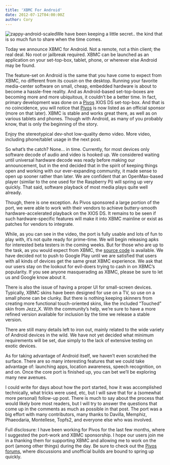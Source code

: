 ```yaml
---
title: 'XBMC For Android'
date: 2012-07-12T04:00:00Z
author: Cory
---
```

![](/sites/default/files/uploads/zappy-android-scaled.png "zappy-android-scaled")We have been keeping a little secret.. the kind that is so much fun to share when the time comes.

 Today we announce XBMC for Android. Not a remote, not a thin client; the real deal. No root or jailbreak required. XBMC can be launched as an application on your set-top-box, tablet, phone, or wherever else Android may be found.

 The feature-set on Android is the same that you have come to expect from XBMC, no different from its cousin on the desktop. Running your favorite media-center software on small, cheap, embedded hardware is about to become a hassle-free reality. And as Android-based set-top-boxes are becoming more and more ubiquitous, it couldn’t be a better time. In fact, primary development was done on a [Pivos](https://www.pivosgroup.com/) XIOS DS set-top-box. And that is no coincidence, you will notice that [Pivos](https://www.pivosgroup.com/) is now listed as an official sponsor (more on that later). XBMC is stable and works great there, as well as on various tablets and phones. Though with Android, as many of you probably know, that is only the beginning of the story.

 Enjoy the stereotypical dev-shot low-quality demo video. More video, including phone/tablet usage in the next post.

  

  So what’s the catch? None… in time. Currently, for most devices only software decode of audio and video is hooked up. We considered waiting until universal hardware decode was ready before making our announcement, but in the end decided that in the spirit of keeping things open and working with our ever-expanding community, it made sense to open up sooner rather than later. We are confident that an OpenMax-based player (similar to the one used for the Raspberry Pi) will spring up very quickly. That said, software playback of most media plays quite well already.

 Though, there is one exception. As Pivos sponsored a large portion of the port, we were able to work with their vendors to achieve buttery-smooth hardware-accelerated playback on the XIOS DS. It remains to be seen if such hardware-specific features will make it into XBMC mainline or exist as patches for vendors to integrate.

 While, as you can see in the video, the port is fully usable and lots of fun to play with, it’s not quite ready for prime-time. We will begin releasing apks for interested beta testers in the coming weeks. But for those who are up to the task, as you would expect from XBMC, the [source code](https://github.com/xbmc/android) is available. We have decided not to push to Google Play until we are satisfied that users with all kinds of devices get the same great XBMC experience. We ask that our users stay on the lookout for evil-doers trying to cash in on XBMC’s popularity. If you see anyone masquerading as XBMC, please be sure to let us and Google know about it.

 There is also the issue of having a proper UI for small-screen devices. Typically, XBMC skins have been designed for use on a TV, so use on a small phone can be clunky. But there is nothing keeping skinners from creating more functional touch-oriented skins, like the included “Touched” skin from Jezz\_X. With the community’s help, we’re sure to have a more refined version available for inclusion by the time we release a stable version.

 There are still many details left to iron out, mainly related to the wide variety of Android devices in the wild. We have not yet decided what minimum requirements will be set, due simply to the lack of extensive testing on exotic devices.

 As for taking advantage of Android itself, we haven’t even scratched the surface. There are so many interesting features that we could take advantage of: launching apps, location awareness, speech recognition, on and on. Once the core port is finished up, you can bet we’ll be exploring many new avenues.

 I could write for days about how the port started, how it was accomplished technically, what tricks were used, etc, but I will save that for a (somewhat more personal) follow-up post. There is much to say about the process that would likely bore most readers, but I will try to answer the questions that come up in the comments as much as possible in that post. The port was a big effort with many contributors, many thanks to Davilla, Memphiz, Phaeodaria, Montellese, Topfs2, and everyone else who was involved.

 Full disclosure: I have been working for Pivos for the last few months, where I suggested the port-work and XBMC sponsorship. I hope our users join me in a thanking them for supporting XBMC and allowing me to work on the port (among other things) during the day. Be sure to check out the [Pivos forums](http://www.pivosforums.com/), where discussions and unofficial builds are bound to spring up quickly.

 